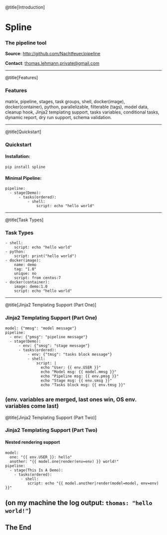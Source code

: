 @title[Introduction]
# Spline
### The pipeline tool

**Source**:
http://github.com/Nachtfeuer/pipeline

**Contact**:
[thomas.lehmann.private@gmail.com](mailto:thomas.lehmann.private@gmail.com)

---
@title[Features]
### Features
matrix, pipeline, stages, task groups,
shell, docker(image), docker(container), python,
parallelizable, filterable (tags), model data,
cleanup hook, Jinja2 templating support,
tasks variables, conditional tasks, dynamic report,
dry run support, schema validation.

---
@title[Quickstart]
### Quickstart
#### Installation:

```shell
pip install spline
```

#### Minimal Pipeline:
```
pipeline:
  - stage(Demo):
      - tasks(ordered):
          - shell:
              script: echo "hello world"
```

---
@title[Task Types]
### Task Types

```
- shell:
    script: echo "hello world"
- python:
    script: print("hello world")
- docker(image):
    name: demo
    tag: "1.0"
    unique: no
    script: from centos:7
- docker(container):
    image: demo:1.0
    script: echo "hello world"
```

---
@title[Jinja2 Templating Support (Part One)]
### Jinja2 Templating Support (Part One)
```
model: {"mmsg": "model message"}
pipeline:
  - env: {"pmsg": "pipeline message"}
  - stage(Demo):
      - env: {"smsg": "stage message"}
      - tasks(ordered):
          - env: {"tmsg": "tasks block message"}
          - shell:
              script: |
                echo "User: {{ env.USER }}"
                echo "Model msg: {{ model.mmsg }}"
                echo "Pipeline msg: {{ env.pmsg }}"
                echo "Stage msg: {{ env.smsg }}"
                echo "Tasks block msg: {{ env.tmsg }}"
```
<small>(env. variables are merged, last ones win, OS env. variables come last)</small>
---
@title[Jinja2 Templating Support (Part Two)]
### Jinja2 Templating Support (Part Two)
#### Nested rendering support

```
model:
  one: "{{ env.USER }}: hello"
  another: "{{ model.one|render(env=env) }} world!"
pipeline:
  - stage(This Is A Demo):
    - tasks(ordered):
       - shell:
          script: echo "{{ model.another|render(model=model, env=env) }}"
```
(on my machine the log output: `thomas: "hello world!"`)
---

## The End

